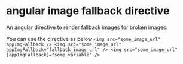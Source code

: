 # angular image fallback directive

An angular directive to render fallback images for broken images.

You can use the directive as below
`<img src="some_image_url" appImgFallback />
<img src="some_image_url" appImgFallback="fallback_image_url" />
<img src="some_image_url" [appImgFallback]="some_variable" />
`
